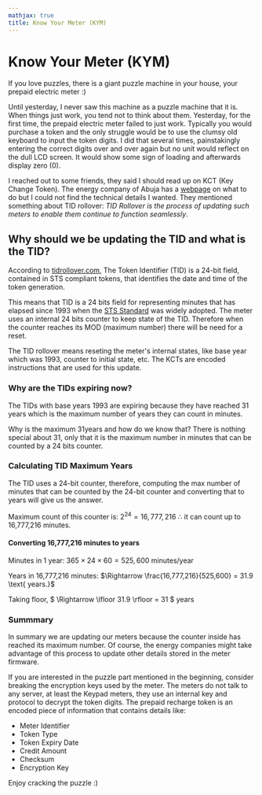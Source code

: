 ```yaml
---
mathjax: true
title: Know Your Meter (KYM)
---
```


# Know Your Meter (KYM)

If you love puzzles, there is a giant puzzle machine in your house, your prepaid electric meter :)

Until yesterday, I never saw this machine as a puzzle machine that it is. When things just work, you tend not to think about them. Yesterday, for the first time, the prepaid electric meter failed to just work. Typically you would purchase a token and the only struggle would be to use the clumsy old keyboard to input the token digits. I did that several times, painstakingly entering the correct digits over and over again but no unit would reflect on the dull LCD screen. It would show some sign of loading and afterwards display zero (0).

I reached out to some friends, they said I should read up on KCT (Key Change Token). The energy company of Abuja has a [webpage](https://www.abujaelectricity.com/about-tid-rollover/) on what to do but I could not find the technical details I wanted. They mentioned something about TID rollover: _TID Rollover is the process of updating such meters to enable them continue to function seamlessly_.

## Why should we be updating the TID and what is the TID?

According to [tidrollover.com](https://tidrollover.com/What-is-TID/Introduction-to-TID), The Token Identifier (TID) is a 24-bit field, contained in STS compliant tokens, that identifies the date and time of the token generation.

This means that TID is a 24 bits field for representing minutes that has elapsed since 1993 when the [STS Standard](https://www.sts.org.za/#gsc.tab=0) was widely adopted. The meter uses an internal 24 bits counter to keep state of the TID. Therefore when the counter reaches its MOD (maximum number) there will be need for a reset. 

The TID rollover means reseting the meter's internal states, like base year which was 1993, counter to initial state, etc. The KCTs are encoded instructions that are used for this update.

### Why are the TIDs expiring now?

The TIDs with base years 1993 are expiring because they have reached 31 years which is the maximum number of years they can count in minutes.

Why is the maximum 31years and how do we know that? There is nothing special about 31, only that it is the maximum number in minutes that can be counted by a 24 bits counter.

### Calculating TID Maximum Years

The TID uses a 24-bit counter, therefore, computing the max number of minutes that can be counted by the 24-bit counter and converting that to years will give us the answer.

Maximum count of this counter is: $2^{24} = 16,777,216$ ∴ it can count up to 16,777,216 minutes.

#### Converting 16,777,216 minutes to years

Minutes in 1 year: $365 \times 24 \times 60 = 525,600 \text{ minutes/year}$

Years in 16,777,216 minutes: $\Rightarrow \frac{16,777,216}{525,600} = 31.9 \text{ years.}$

Taking floor, $ \Rightarrow \lfloor 31.9 \rfloor = 31 $ years

### Summmary

In summary we are updating our meters because the counter inside has reached its maximum number. Of course, the energy companies might take advantage of this process to update other details stored in the meter firmware.

If you are interested in the puzzle part mentioned in the beginning, consider breaking the encryption keys used by the meter. The meters do not talk to any server, at least the Keypad meters, they use an internal key and protocol to decrypt the token digits. The prepaid recharge token is an encoded piece of information that contains details like:

- Meter Identifier
- Token Type
- Token Expiry Date
- Credit Amount
- Checksum
- Encryption Key

Enjoy cracking the puzzle :)
